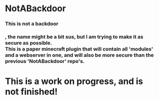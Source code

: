 # NotABackdoor

<h3>This is not a backdoor<h3>, the name might be a bit sus, but I am trying to make it as secure as possible.<br>
This is a paper minecraft plugin that will contain all 'modules' and a webserver in one, and will also be more secure than the previous 'NotABackdoor' repo's.<br>
<h1>This is a work on progress, and is not finished!<h1>
